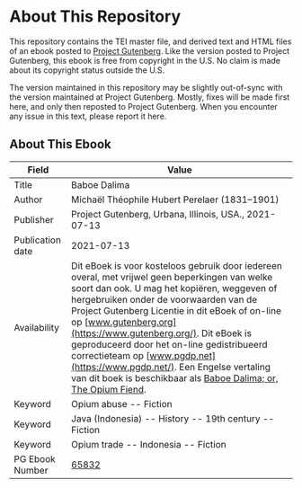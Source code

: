 # About This Repository

This repository contains the TEI master file, and derived text and HTML files of an ebook posted to [Project Gutenberg](https://www.gutenberg.org/). Like the version posted to Project Gutenberg, this ebook is free from copyright in the U.S. No claim is made about its copyright status outside the U.S.

The version maintained in this repository may be slightly out-of-sync with the version maintained at Project Gutenberg. Mostly, fixes will be made first here, and only then reposted to Project Gutenberg. When you encounter any issue in this text, please report it here.

## About This Ebook

| Field | Value |
| ----- | ----- |
| Title | Baboe Dalima |
| Author | Michaël Théophile Hubert Perelaer (1831–1901) |
| Publisher | Project Gutenberg, Urbana, Illinois, USA., 2021-07-13 |
| Publication date | 2021-07-13 |
| Availability | Dit eBoek is voor kosteloos gebruik door iedereen overal, met vrijwel geen beperkingen van welke soort dan ook. U mag het kopiëren, weggeven of hergebruiken onder de voorwaarden van de Project Gutenberg Licentie in dit eBoek of on-line op [www.gutenberg.org](https://www.gutenberg.org/). Dit eBoek is geproduceerd door het on-line gedistribueerd correctieteam op [www.pgdp.net](https://www.pgdp.net/). Een Engelse vertaling van dit boek is beschikbaar als [Baboe Dalima; or, The Opium Fiend](https://www.gutenberg.org/ebooks/60751). |
| Keyword | Opium abuse -- Fiction |
| Keyword | Java (Indonesia) -- History -- 19th century -- Fiction |
| Keyword | Opium trade -- Indonesia -- Fiction |
| PG Ebook Number | [65832](https://www.gutenberg.org/ebooks/65832) |
